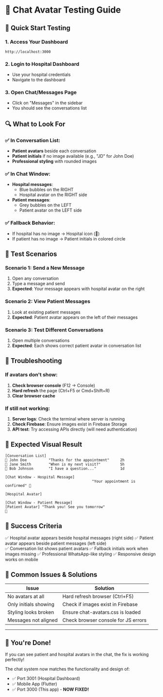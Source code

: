 # 🧪 Chat Avatar Testing Guide

## 🚀 Quick Start Testing

### 1. Access Your Dashboard
```
http://localhost:3000
```

### 2. Login to Hospital Dashboard
- Use your hospital credentials
- Navigate to the dashboard

### 3. Open Chat/Messages Page
- Click on "Messages" in the sidebar
- You should see the conversations list

## 🔍 What to Look For

### ✅ In Conversation List:
- **Patient avatars** beside each conversation
- **Patient initials** if no image available (e.g., "JD" for John Doe)
- **Professional styling** with rounded images

### ✅ In Chat Window:
- **Hospital messages**: 
  - Blue bubbles on the RIGHT
  - Hospital avatar on the RIGHT side
- **Patient messages**:
  - Grey bubbles on the LEFT  
  - Patient avatar on the LEFT side

### ✅ Fallback Behavior:
- If hospital has no image → Hospital icon (🏥)
- If patient has no image → Patient initials in colored circle

## 🧪 Test Scenarios

### Scenario 1: Send a New Message
1. Open any conversation
2. Type a message and send
3. **Expected**: Your message appears with hospital avatar on the right

### Scenario 2: View Patient Messages  
1. Look at existing patient messages
2. **Expected**: Patient avatar appears on the left of their messages

### Scenario 3: Test Different Conversations
1. Open multiple conversations
2. **Expected**: Each shows correct patient avatar in conversation list

## 🔧 Troubleshooting

### If avatars don't show:
1. **Check browser console** (F12 → Console)
2. **Hard refresh** the page (Ctrl+F5 or Cmd+Shift+R)
3. **Clear browser cache**

### If still not working:
1. **Server logs**: Check the terminal where server is running
2. **Check Firebase**: Ensure images exist in Firebase Storage
3. **API test**: Try accessing APIs directly (will need authentication)

## 📱 Expected Visual Result

```
[Conversation List]
👤 John Doe          "Thanks for the appointment"     2h
👤 Jane Smith        "When is my next visit?"         5h  
👤 Bob Johnson       "I have a question..."           1d

[Chat Window - Hospital Message]
                                        "Your appointment is confirmed" 🏥
                                                                     [Hospital Avatar]

[Chat Window - Patient Message]  
[Patient Avatar] "Thank you! See you tomorrow"
👤
```

## 🎯 Success Criteria

✅ Hospital avatar appears beside hospital messages (right side)
✅ Patient avatar appears beside patient messages (left side)  
✅ Conversation list shows patient avatars
✅ Fallback initials work when images missing
✅ Professional WhatsApp-like styling
✅ Responsive design works on mobile

## 🐛 Common Issues & Solutions

| Issue | Solution |
|-------|----------|
| No avatars at all | Hard refresh browser (Ctrl+F5) |
| Only initials showing | Check if images exist in Firebase |
| Styling looks broken | Ensure chat-avatars.css is loaded |
| Messages not aligned | Check browser console for JS errors |

---

## 🎉 You're Done!

If you can see patient and hospital avatars in the chat, the fix is working perfectly! 

The chat system now matches the functionality and design of:
- ✅ Port 3001 (Hospital Dashboard)  
- ✅ Mobile App (Flutter)
- ✅ Port 3000 (This app) - **NOW FIXED!**
